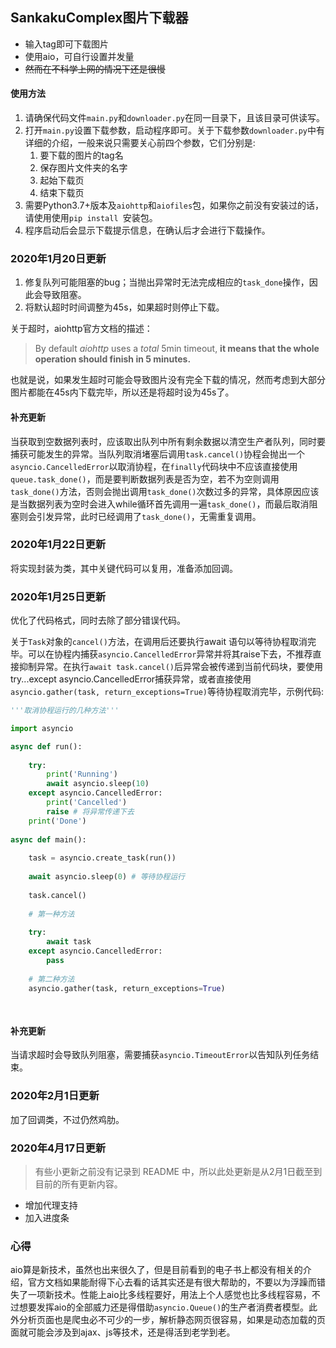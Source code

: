 ## SankakuComplex图片下载器

* 输入tag即可下载图片
* 使用aio，可自行设置并发量
* ~~然而在不科学上网的情况下还是很慢~~

#### 使用方法

1. 请确保代码文件`main.py`和`downloader.py`在同一目录下，且该目录可供读写。
2. 打开`main.py`设置下载参数，启动程序即可。关于下载参数`downloader.py`中有详细的介绍，一般来说只需要关心前四个参数，它们分别是:
   1. 要下载的图片的tag名
   2. 保存图片文件夹的名字
   3. 起始下载页
   4. 结束下载页
3. 需要Python3.7+版本及`aiohttp`和`aiofiles`包，如果你之前没有安装过的话，请使用使用`pip install `安装包。
4. 程序启动后会显示下载提示信息，在确认后才会进行下载操作。

### 2020年1月20日更新

1. 修复队列可能阻塞的bug；当抛出异常时无法完成相应的`task_done`操作，因此会导致阻塞。
2. 将默认超时时间调整为45s，如果超时则停止下载。

关于超时，aiohttp官方文档的描述：

> By default *aiohttp* uses a *total* 5min timeout, **it means that the whole operation should finish in 5 minutes.**

也就是说，如果发生超时可能会导致图片没有完全下载的情况，然而考虑到大部分图片都能在45s内下载完毕，所以还是将超时设为45s了。

#### 补充更新

当获取到空数据列表时，应该取出队列中所有剩余数据以清空生产者队列，同时要捕获可能发生的异常。当队列取消堵塞后调用`task.cancel()`协程会抛出一个`asyncio.CancelledError`以取消协程，在`finally`代码块中不应该直接使用`queue.task_done()`，而是要判断数据列表是否为空，若不为空则调用`task_done()`方法，否则会抛出调用`task_done()`次数过多的异常，具体原因应该是当数据列表为空时会进入while循环首先调用一遍`task_done()`，而最后取消阻塞则会引发异常，此时已经调用了`task_done()`，无需重复调用。

### 2020年1月22日更新

将实现封装为类，其中关键代码可以复用，准备添加回调。

### 2020年1月25日更新

优化了代码格式，同时去除了部分错误代码。

关于`Task`对象的`cancel()`方法，在调用后还要执行await 语句以等待协程取消完毕。可以在协程内捕获`asyncio.CancelledError`异常并将其raise下去，不推荐直接抑制异常。在执行`await task.cancel()`后异常会被传递到当前代码块，要使用try...except asyncio.CancelledError捕获异常，或者直接使用`asyncio.gather(task, return_exceptions=True)`等待协程取消完毕，示例代码:

```python
'''取消协程运行的几种方法'''

import asyncio

async def run():
    
    try:
    	print('Running')
    	await asyncio.sleep(10)
    except asyncio.CancelledError:
        print('Cancelled')
        raise # 将异常传递下去 
    print('Done')
    
async def main():
    
    task = asyncio.create_task(run())
    
    await asyncio.sleep(0) # 等待协程运行
    
    task.cancel()
    
    # 第一种方法
    
    try:
        await task
    except asyncio.CancelledError:
        pass
    
    # 第二种方法
    asyncio.gather(task, return_exceptions=True)
    
    
```

#### 补充更新

当请求超时会导致队列阻塞，需要捕获`asyncio.TimeoutError`以告知队列任务结束。

### 2020年2月1日更新

加了回调类，不过仍然鸡肋。

### 2020年4月17日更新

> 有些小更新之前没有记录到 README 中，所以此处更新是从2月1日截至到目前的所有更新内容。

* 增加代理支持
* 加入进度条

### 心得

aio算是新技术，虽然也出来很久了，但是目前看到的电子书上都没有相关的介绍，官方文档如果能耐得下心去看的话其实还是有很大帮助的，不要以为浮躁而错失了一项新技术。性能上aio比多线程要好，用法上个人感觉也比多线程容易，不过想要发挥aio的全部威力还是得借助`asyncio.Queue()`的生产者消费者模型。此外分析页面也是爬虫必不可少的一步，解析静态网页很容易，如果是动态加载的页面就可能会涉及到ajax、js等技术，还是得活到老学到老。